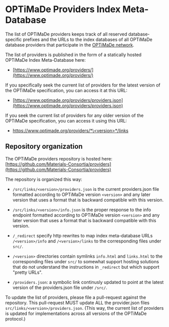 # OPTiMaDe Providers Index Meta-Database

The list of OPTiMaDe providers keeps track of all reserved database-specific prefixes and the URLs to the index databases of all OPTiMaDe database providers that participate in the [OPTiMaDe network](https://www.optimade.org/).

The list of providers is published in the form of a statically hosted OPTiMaDe Index Meta-Database here:

- [https://www.optimade.org/providers/](https://www.optimade.org/providers/)

If you specifically seek the current list of providers for the latest version of the OPTiMaDe specification, you can access it at this URL:

- [https://www.optimade.org/providers/providers.json](https://www.optimade.org/providers/providers.json)

If you seek the current list of providers for any older version of the OPTiMaDe specification, you can access it using this URL:

- [https://www.optimade.org/providers/*\<version\>*/links](https://www.optimade.org/providers/<version>/links)


## Repository organization

The OPTiMaDe providers repository is hosted here: [https://github.com/Materials-Consortia/providers](https://github.com/Materials-Consortia/providers)

The repository is organized this way:

- `/src/links/<version>/providers.json` is the current providers.json file formatted according to OPTiMaDe version `<version>` and any later version that uses a format that is backward compatible with this version.

- `/src/links/<version>/info.json` is the proper response to the info endpoint formatted according to OPTiMaDe version `<version>` and any later version that uses a format that is backward compatible with this version.

- `/_redirect` specify http rewrites to map index meta-database URLs `/<version>/info` and `/<version>/links` to the corresponding files under `src/`.

- `/<version>` directories contain symlinks `info.html` and `links.html` to the corresponding files under `src/` to somewhat support hosting solutions that do not understand the instructions in `_redirect` but which support "pretty URLs".

- `/providers.json`: a symbolic link continusly updated to point at the latest version of the providers.json file under `/src/`.

To update the list of providers, please file a pull-request against the repository.
This pull-request MUST update ALL the provider.json files `src/links/<version>/providers.json`.
(This way, the current list of providers is updated for implementations across all versions of the OPTiMaDe protocol.)
